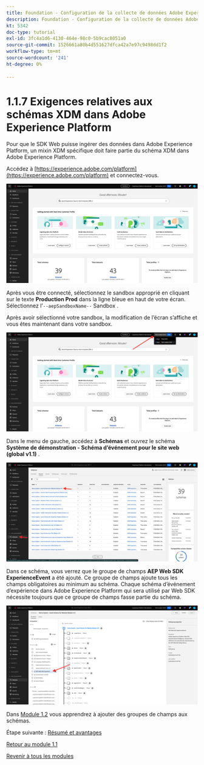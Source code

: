 ```yaml
---
title: Foundation - Configuration de la collecte de données Adobe Experience Platform et de l’extension Web SDK - Exigences du schéma XDM dans Adobe Experience Platform
description: Foundation - Configuration de la collecte de données Adobe Experience Platform et de l’extension Web SDK - Exigences du schéma XDM dans Adobe Experience Platform
kt: 5342
doc-type: tutorial
exl-id: 3fc4a1d6-4130-464e-98c0-5b9cac8051a0
source-git-commit: 1526661a80b4d551627dfca42a7e97c9498dd1f2
workflow-type: tm+mt
source-wordcount: '241'
ht-degree: 0%

---
```


# 1.1.7 Exigences relatives aux schémas XDM dans Adobe Experience Platform

Pour que le SDK Web puisse ingérer des données dans Adobe Experience Platform, un mixin XDM spécifique doit faire partie du schéma XDM dans Adobe Experience Platform.

Accédez à [https://experience.adobe.com/platform](https://experience.adobe.com/platform) et connectez-vous.

![ Débogueur AEP ](./images/exp1.png)

Après vous être connecté, sélectionnez le sandbox approprié en cliquant sur le texte **Production Prod** dans la ligne bleue en haut de votre écran. Sélectionnez l’`--aepSandboxName--` Sandbox .

Après avoir sélectionné votre sandbox, la modification de l’écran s’affiche et vous êtes maintenant dans votre sandbox.

![ Débogueur AEP ](./images/exp2.png)

Dans le menu de gauche, accédez à **Schémas** et ouvrez le schéma **Système de démonstration - Schéma d’événement pour le site web (global v1.1)** .

![ Débogueur AEP ](./images/exp3.png)

Dans ce schéma, vous verrez que le groupe de champs **AEP Web SDK ExperienceEvent** a été ajouté. Ce groupe de champs ajoute tous les champs obligatoires au minimum au schéma. Chaque schéma d’événement d’expérience dans Adobe Experience Platform qui sera utilisé par Web SDK nécessite toujours que ce groupe de champs fasse partie du schéma.

![ Débogueur AEP ](./images/exp4.png)

Dans [Module 1.2](./../module1.2/data-ingestion.md) vous apprendrez à ajouter des groupes de champs aux schémas.

Étape suivante : [Résumé et avantages](./summary.md)

[Retour au module 1.1](./data-ingestion-launch-web-sdk.md)

[Revenir à tous les modules](./../../../overview.md)
